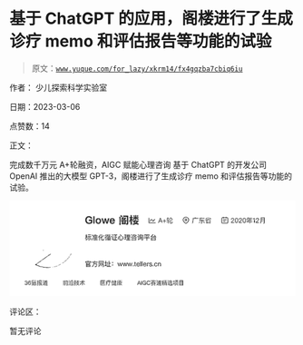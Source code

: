 # 基于 ChatGPT 的应用，阁楼进行了生成诊疗 memo 和评估报告等功能的试验

> 原文：[`www.yuque.com/for_lazy/xkrm14/fx4gqzba7cbiq6iu`](https://www.yuque.com/for_lazy/xkrm14/fx4gqzba7cbiq6iu)



作者： 少儿探索科学实验室 

日期：2023-03-06 

点赞数：14 

正文： 

完成数千万元 A+轮融资，AIGC 赋能心理咨询 基于 ChatGPT 的开发公司 OpenAI 推出的大模型 GPT-3，阁楼进行了生成诊疗 memo 和评估报告等功能的试验。 

![](img/b2dc96ac6c7258d35428626e06712fe4.png)  

评论区： 

暂无评论 

